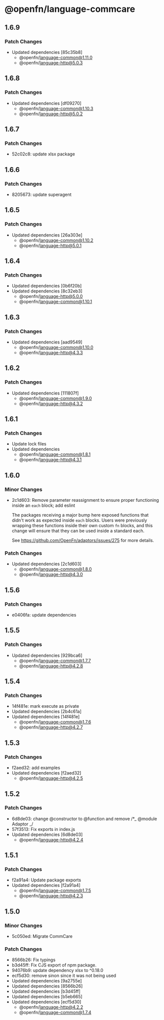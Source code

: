 # @openfn/language-commcare

## 1.6.9

### Patch Changes

- Updated dependencies [85c35b8]
  - @openfn/language-common@1.11.0
  - @openfn/language-http@5.0.3

## 1.6.8

### Patch Changes

- Updated dependencies [df09270]
  - @openfn/language-common@1.10.3
  - @openfn/language-http@5.0.2

## 1.6.7

### Patch Changes

- 52c02c8: update xlsx package

## 1.6.6

### Patch Changes

- 8205673: update superagent

## 1.6.5

### Patch Changes

- Updated dependencies [26a303e]
  - @openfn/language-common@1.10.2
  - @openfn/language-http@5.0.1

## 1.6.4

### Patch Changes

- Updated dependencies [0b6f20b]
- Updated dependencies [8c32eb3]
  - @openfn/language-http@5.0.0
  - @openfn/language-common@1.10.1

## 1.6.3

### Patch Changes

- Updated dependencies [aad9549]
  - @openfn/language-common@1.10.0
  - @openfn/language-http@4.3.3

## 1.6.2

### Patch Changes

- Updated dependencies [111807f]
  - @openfn/language-common@1.9.0
  - @openfn/language-http@4.3.2

## 1.6.1

### Patch Changes

- Update lock files
- Updated dependencies
  - @openfn/language-common@1.8.1
  - @openfn/language-http@4.3.1

## 1.6.0

### Minor Changes

- 2c1d603: Remove parameter reassignment to ensure proper functioning inside an
  `each` block; add eslint

  The packages receiving a major bump here exposed functions that didn't work as
  expected inside `each` blocks. Users were previously wrapping these functions
  inside their own custom `fn` blocks, and this change will ensure that they can
  be used inside a standard each.

  See https://github.com/OpenFn/adaptors/issues/275 for more details.

### Patch Changes

- Updated dependencies [2c1d603]
  - @openfn/language-common@1.8.0
  - @openfn/language-http@4.3.0

## 1.5.6

### Patch Changes

- e0406fa: update dependencies

## 1.5.5

### Patch Changes

- Updated dependencies [929bca6]
  - @openfn/language-common@1.7.7
  - @openfn/language-http@4.2.8

## 1.5.4

### Patch Changes

- 14f481e: mark execute as private
- Updated dependencies [2b4c61a]
- Updated dependencies [14f481e]
  - @openfn/language-common@1.7.6
  - @openfn/language-http@4.2.7

## 1.5.3

### Patch Changes

- f2aed32: add examples
- Updated dependencies [f2aed32]
  - @openfn/language-http@4.2.5

## 1.5.2

### Patch Changes

- 6d8de03: change @constructor to @function and remove /\*_ @module Adaptor _/
- 57f3513: Fix exports in index.js
- Updated dependencies [6d8de03]
  - @openfn/language-http@4.2.4

## 1.5.1

### Patch Changes

- f2a91a4: Update package exports
- Updated dependencies [f2a91a4]
  - @openfn/language-common@1.7.5
  - @openfn/language-http@4.2.3

## 1.5.0

### Minor Changes

- 5c050ed: Migrate CommCare

### Patch Changes

- 8566b26: Fix typings
- b3d45ff: Fix CJS export of npm package.
- 94076b9: update dependency xlsx to ^0.18.0
- ecf5d30: remove sinon since it was not being used
- Updated dependencies [9a2755e]
- Updated dependencies [8566b26]
- Updated dependencies [b3d45ff]
- Updated dependencies [b5eb665]
- Updated dependencies [ecf5d30]
  - @openfn/language-http@4.2.2
  - @openfn/language-common@1.7.4
